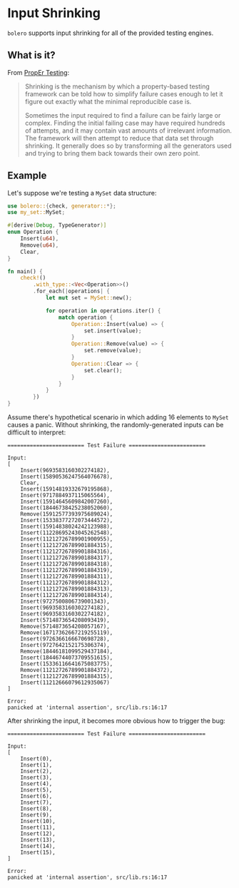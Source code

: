 # Input Shrinking

`bolero` supports input shrinking for all of the provided testing engines.

## What is it?

From [PropEr Testing](https://propertesting.com/book_shrinking.html):

> Shrinking is the mechanism by which a property-based testing framework can be told how to simplify failure cases enough to let it figure out exactly what the minimal reproducible case is.
>
> Sometimes the input required to find a failure can be fairly large or complex. Finding the initial failing case may have required hundreds of attempts, and it may contain vast amounts of irrelevant information. The framework will then attempt to reduce that data set through shrinking. It generally does so by transforming all the generators used and trying to bring them back towards their own zero point.

## Example

Let's suppose we're testing a `MySet` data structure:

```rust
use bolero::{check, generator::*};
use my_set::MySet;

#[derive(Debug, TypeGenerator)]
enum Operation {
    Insert(u64),
    Remove(u64),
    Clear,
}

fn main() {
    check!()
        .with_type::<Vec<Operation>>()
        .for_each(|operations| {
            let mut set = MySet::new();

            for operation in operations.iter() {
                match operation {
                    Operation::Insert(value) => {
                        set.insert(value);
                    }
                    Operation::Remove(value) => {
                        set.remove(value);
                    }
                    Operation::Clear => {
                        set.clear();
                    }
                }
            }
        })
}
```

Assume there's hypothetical scenario in which adding 16 elements to `MySet` causes a panic. Without shrinking, the randomly-generated inputs can be difficult to interpret:

```
======================== Test Failure ========================

Input:
[
    Insert(9693583160302274182),
    Insert(15890536247564076678),
    Clear,
    Insert(15914819332679195868),
    Insert(9717884937115065564),
    Insert(15914645609842007260),
    Insert(18446738425238052060),
    Remove(15912577393975689024),
    Insert(15338377272073444572),
    Insert(15914838024242123988),
    Insert(11228695243045262548),
    Insert(11212726789901900955),
    Insert(11212726789901884315),
    Insert(11212726789901884316),
    Insert(11212726789901884317),
    Insert(11212726789901884318),
    Insert(11212726789901884319),
    Insert(11212726789901884311),
    Insert(11212726789901884312),
    Insert(11212726789901884313),
    Insert(11212726789901884314),
    Insert(9727500806739001343),
    Insert(9693583160302274182),
    Insert(9693583160302274182),
    Insert(5714873654208093419),
    Remove(5714873654208057167),
    Remove(16717362667219255119),
    Insert(9726366166670698728),
    Insert(9727642152175306374),
    Remove(18446181099529437184),
    Insert(18446744073709551615),
    Insert(15336116641675083775),
    Remove(11212726789901884372),
    Insert(11212726789901884315),
    Insert(11212666079612935067)
]

Error:
panicked at 'internal assertion', src/lib.rs:16:17
```

After shrinking the input, it becomes more obvious how to trigger the bug:

```
======================== Test Failure ========================

Input:
[
    Insert(0),
    Insert(1),
    Insert(2),
    Insert(3),
    Insert(4),
    Insert(5),
    Insert(6),
    Insert(7),
    Insert(8),
    Insert(9),
    Insert(10),
    Insert(11),
    Insert(12),
    Insert(13),
    Insert(14),
    Insert(15),
]

Error:
panicked at 'internal assertion', src/lib.rs:16:17
```
